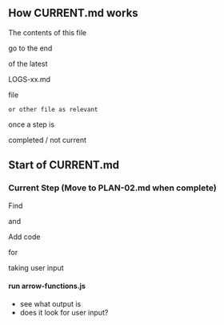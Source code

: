 ## How CURRENT.md works

The contents of this file

go to the end

of the latest 

LOGS-xx.md

file

    or other file as relevant

once a step is 

completed / not current

## Start of CURRENT.md

### Current Step (Move to PLAN-02.md when complete)

Find 

and

Add code 

for 

taking user input

#### run arrow-functions.js
- see what output is
- does it look for user input?
